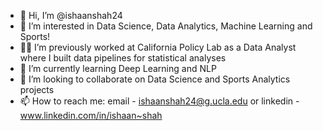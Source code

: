 - 👋 Hi, I’m @ishaanshah24
- 👀 I’m interested in Data Science, Data Analytics, Machine Learning and Sports!
- 🙇‍♂️ I’m previously worked at California Policy Lab as a Data Analyst where I built data pipelines for statistical analyses
- 🌱 I’m currently learning Deep Learning and NLP
- 💞️ I’m looking to collaborate on Data Science and Sports Analytics projects
- 📫 How to reach me: email - ishaanshah24@g.ucla.edu or linkedin - www.linkedin.com/in/ishaan~shah

<!---
ishaanshah24/ishaanshah24 is a ✨ special ✨ repository because its `README.md` (this file) appears on your GitHub profile.
You can click the Preview link to take a look at your changes.
--->
